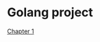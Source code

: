 <!DOCTYPE HTML>
<html>
 <head>
   <meta charset="utf-8">
 </head>
 <body>
  <h1>Golang project</h1>
  <p><a href="https://metanit.com/go/tutorial/1.1.php">Chapter 1</a></p>
 </body>
</html>
